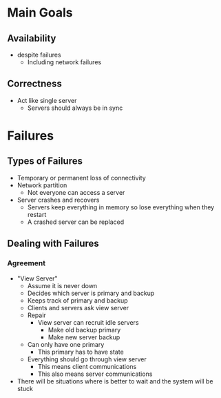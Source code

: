# Main Goals

## Availability 
- despite failures
	- Including network failures
## Correctness 
- Act like single server
	- Servers should always be in sync

# Failures
## Types of Failures
- Temporary or permanent loss of connectivity
- Network partition
	- Not everyone can access a server
- Server crashes and recovers
	- Servers keep everything in memory so lose everything when they restart
	- A crashed server can be replaced
## Dealing with Failures
### Agreement
- "View Server"
	- Assume it is never down
	- Decides which server is primary and backup
	- Keeps track of primary and backup
	- Clients and servers ask view server
	- Repair
		- View server can recruit idle servers
			- Make old backup primary
			- Make new server backup
	- Can only have one primary
		- This primary has to have state
	- Everything should go through view server
		- This means client communications
		- This also means server communications
- There will be situations where is better to wait and the system will be stuck
